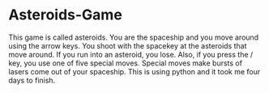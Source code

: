 Asteroids-Game
==============
This game is called asteroids. You are the spaceship and you move around using the arrow keys. You shoot with the spacekey
at the asteroids that move around. If you run into an asteroid, you lose. Also, if you press the / key, you use one of five special moves. Special moves make bursts of lasers come out of your spaceship. This is using python and it took me four days to finish.
